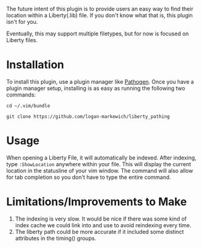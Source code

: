 The future intent of this plugin is to provide users an easy way to find their location within a Liberty(.lib) file. 
If you don't know what that is, this plugin isn't for you.

Eventually, this may support multiple filetypes, but for now is focused on Liberty files.

# Installation
To install this plugin, use a plugin manager like [Pathogen](https://github.com/tpope/vim-pathogen).
Once you have a plugin manager setup, installing is as easy as running the following two commands:

`cd ~/.vim/bundle`

`git clone https://github.com/logan-markewich/liberty_pathing`

# Usage
When opening a Liberty File, it will automatically be indexed. After indexing, type `:ShowLocation` anywhere within your file.
This will display the current location in the statusline of your vim window.
The command will also allow for tab completion so you don't have to type the entire command.

# Limitations/Improvements to Make
1. The indexing is very slow. It would be nice if there was some kind of index cache we could link into and use to avoid reindexing
every time.
2. The liberty path could be more accurate if it included some distinct attributes in the timing() groups.
